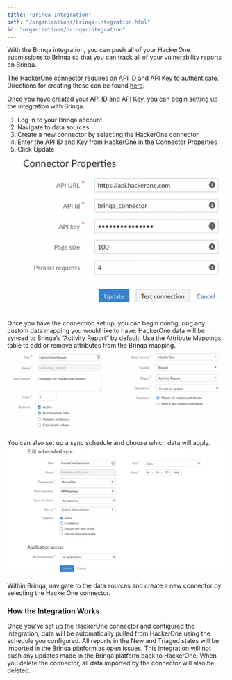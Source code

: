```yaml
---
title: "Brinqa Integration"
path: "/organizations/brinqa-integration.html"
id: "organizations/brinqa-integration"
---
```


With the Brinqa integration, you can push all of your HackerOne submissions to Brinqa so that you can track all of your vulnerability reports on Brinqa.

The HackerOne connector requires an API ID and API Key to authenticate. Directions for creating these can be found [here](/organizations/api-tokens.html).

Once you have created your API ID and API Key, you can begin setting up the integration with Brinqa.

1. Log in to your Brinqa account
2. Navigate to data sources
3. Create a new connector by selecting the HackerOne connector.
4. Enter the API ID and Key from HackerOne in the Connector Properties
5. Click Update
![Connector Properties](./images/brinqa-connector-properties.png)

Once you have the connection set up, you can begin configuring any custom data mapping you would like to have. HackerOne data will be synced to Brinqa’s “Activity Report” by default. Use the Attribute Mappings table to add or remove attributes from the Brinqa mapping.
![Attribute Mapping](./images/brinqa-attribute-mapping.png)

You can also set up a sync schedule and choose which data will apply.
![Sync Schedule](./images/brinqa-sync-schedule.png)

Within Brinqa, navigate to the data sources and create a new connector by selecting the HackerOne connector.

### How the Integration Works
Once you’ve set up the HackerOne connector and configured the integration, data will be automatically pulled from HackerOne using the schedule you configured. All reports in the New and Triaged states will be imported in the Brinqa platform as open issues. This integration will not push any updates made in the Brinqa platform back to HackerOne. When you delete the connector, all data imported by the connector will also be deleted.
